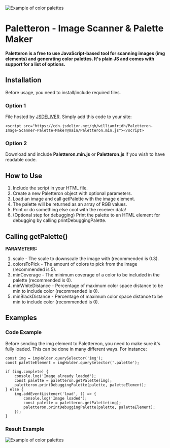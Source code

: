 ﻿![Example of color palettes](https://github.com/williamfridh/Paletteron-Image-Scanner-Palette-Maker/blob/main/assets/logo.png?raw=true)

# Paletteron - Image Scanner & Palette Maker

**Paletteron is a free to use JavaScript-based tool for scanning images (img elements) and generating color palettes. It's plain JS and comes with support for a list of options.**

## Installation

Before usage, you need to install/include required files.

### Option 1

File hosted by [JSDELIVER](https://www.jsdelivr.com/). Simply add this code to your site:

```
<script src="https://cdn.jsdelivr.net/gh/williamfridh/Paletteron-Image-Scanner-Palette-Maker@main/Paletteron.min.js"></script>
```

### Option 2

Download and include **Paletteron.min.js** or **Paletteron.js** if you wish to have readable code.

## How to Use

1. Include the script in your HTML file.
2. Create a new Paletteron object with optional parameters.
3. Load an image and call getPalette with the image element.
4. The palette will be returned as an array of RGB values.
5. Print or do something else cool with the receiver data!
6. (Optional step for debugging) Print the palette to an HTML element for debugging by calling printDebuggingPalette.

## Calling getPalette()
**PARAMETERS:**
1. scale - The scale to downscale the image with (recommended is 0.3).
2. colorsToPick - The amount of colors to pick from the image (recommended is 5).
3. minCoverage - The minimum coverage of a color to be included in the palette (recommended is 0).
4. minWhiteDistance - Percentage of maximum color space distance to be min to include color (recommended is 0).
5. minBlackDistance - Percentage of maximum color space distance to be min to include color (recommended is 0).

## Examples

### Code Example

Before sending the img element to Palettereon, you need to make sure it's fully loaded. This can be done in many different ways. For instance:

```
const img = imgHolder.querySelector('img');
const paletteElement = imgHolder.querySelector('.palette');

if (img.complete) {
    console.log('Image already loaded');
    const palette = paletteron.getPalette(img);
    paletteron.printDebuggingPalette(palette, paletteElement);
} else {
    img.addEventListener('load', () => {
        console.log('Image loaded');
        const palette = paletteron.getPalette(img);
        paletteron.printDebuggingPalette(palette, paletteElement);
    });
}
```

### Result Example
![Example of color palettes](https://github.com/williamfridh/Paletteron-Image-Scanner-Palette-Maker/blob/main/assets/example_1.png?raw=true)
